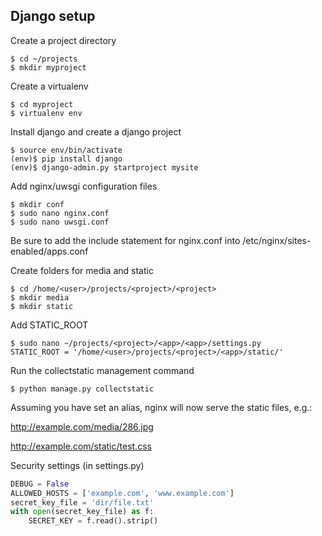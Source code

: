 Django setup
------------
Create a project directory

    $ cd ~/projects
    $ mkdir myproject

Create a virtualenv

    $ cd myproject
    $ virtualenv env

Install django and create a django project

    $ source env/bin/activate
    (env)$ pip install django
    (env)$ django-admin.py startproject mysite

Add nginx/uwsgi configuration files

    $ mkdir conf
    $ sudo nano nginx.conf
    $ sudo nano uwsgi.conf

Be sure to add the include statement for nginx.conf into /etc/nginx/sites-enabled/apps.conf

Create folders for media and static

    $ cd /home/<user>/projects/<project>/<project>
    $ mkdir media
    $ mkdir static

Add STATIC_ROOT

    $ sudo nano ~/projects/<project>/<app>/<app>/settings.py
    STATIC_ROOT = '/home/<user>/projects/<project>/<app>/static/'

Run the collectstatic management command

    $ python manage.py collectstatic

Assuming you have set an alias, nginx will now serve the static files, e.g.:

  http://example.com/media/286.jpg

  http://example.com/static/test.css

Security settings (in settings.py)
    
```Python
DEBUG = False
ALLOWED_HOSTS = ['example.com', 'www.example.com']
secret_key_file = 'dir/file.txt'
with open(secret_key_file) as f:
    SECRET_KEY = f.read().strip()
```




